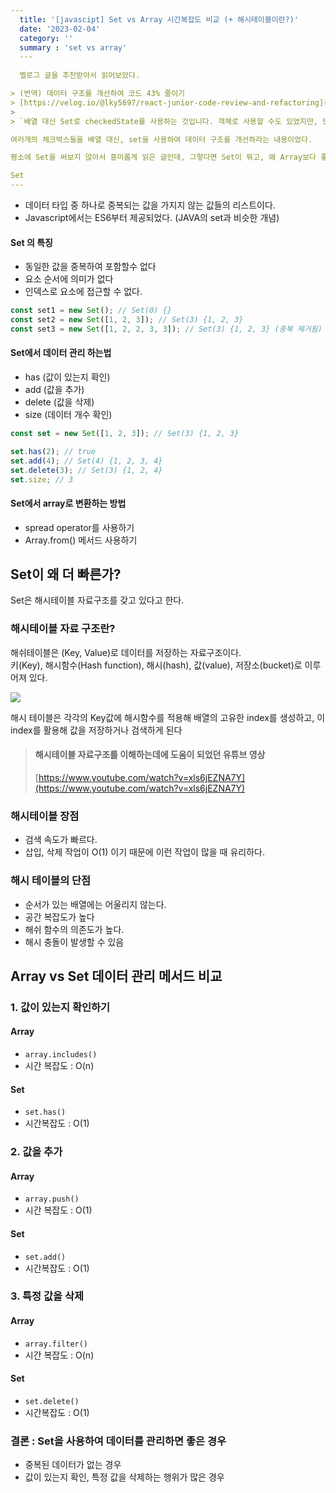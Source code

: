 ```yaml
---
  title: '[javascipt] Set vs Array 시간복잡도 비교 (+ 해시테이블이란?)'
  date: '2023-02-04'
  category: ''
  summary : 'set vs array'
  ---
  
  벨로그 글을 추천받아서 읽어보았다.

> (번역) 데이터 구조를 개선하여 코드 43% 줄이기  
> [https://velog.io/@lky5697/react-junior-code-review-and-refactoring](https://velog.io/@lky5697/react-junior-code-review-and-refactoring)
> 
> `배열 대신 Set로 checkedState를 사용하는 것입니다. 객체로 사용할 수도 있었지만, Set는 우리가 꽤 많이 사용하는 size에 접근하는 것과 같은 약간의 이점이 있습니다. Map과 비교하면 키-값 대신 선택한 모든 항목의 id만 알면 되기 때문에 Set이 약간 더 적합합니다.`

여러개의 체크박스들을 배열 대신, set을 사용하여 데이터 구조를 개선하라는 내용이었다.

평소에 Set을 써보지 않아서 흥미롭게 읽은 글인데, 그렇다면 Set이 뭐고, 왜 Array보다 좋은지? 에 대해서 공부해보게 되었다.

Set
---
```


- 데이터 타입 중 하나로 중복되는 값을 가지지 않는 값들의 리스트이다.
- Javascript에서는 ES6부터 제공되었다. (JAVA의 set과 비슷한 개념)

#### Set 의 특징

- 동일한 값을 중복하여 포함할수 없다
- 요소 순서에 의미가 없다
- 인덱스로 요소에 접근할 수 없다.

```js
const set1 = new Set(); // Set(0) {}
const set2 = new Set([1, 2, 3]); // Set(3) {1, 2, 3}
const set3 = new Set([1, 2, 2, 3, 3]); // Set(3) {1, 2, 3} (중복 제거됨)
```

#### Set에서 데이터 관리 하는법

- has (값이 있는지 확인)
- add (값을 추가)
- delete (값을 삭제)
- size (데이터 개수 확인)

```js
const set = new Set([1, 2, 3]); // Set(3) {1, 2, 3}

set.has(2); // true
set.add(4); // Set(4) {1, 2, 3, 4}
set.delete(3); // Set(3) {1, 2, 4}
set.size; // 3
```

#### Set에서 array로 변환하는 방법

- spread operator를 사용하기
- Array.from() 메서드 사용하기

## Set이 왜 더 빠른가?

Set은 해시테이블 자료구조를 갖고 있다고 한다.

### 해시테이블 자료 구조란?

해쉬테이블은 (Key, Value)로 데이터를 저장하는 자료구조이다.  
키(Key), 해시함수(Hash function), 해시(hash), 값(value), 저장소(bucket)로 이루어져 있다.

![](https://velog.velcdn.com/images/jiwonyyy/post/9a01e076-74a1-4d48-a441-858e5dd120fb/image.png)

해시 테이블은 각각의 Key값에 해시함수를 적용해 배열의 고유한 index를 생성하고, 이 index를 활용해 값을 저장하거나 검색하게 된다

> #### 해시테이블 자료구조를 이해하는데에 도움이 되었던 유튜브 영상
>
> [https://www.youtube.com/watch?v=xls6jEZNA7Y](https://www.youtube.com/watch?v=xls6jEZNA7Y)

### 해시테이블 장점

- 검색 속도가 빠르다.
- 삽입, 삭제 작업이 O(1) 이기 때문에 이런 작업이 많을 때 유리하다.

### 해시 테이블의 단점

- 순서가 있는 배열에는 어울리지 않는다.
- 공간 복잡도가 높다
- 해쉬 함수의 의존도가 높다.
- 해시 충돌이 발생할 수 있음

## Array vs Set 데이터 관리 메서드 비교

### 1\. 값이 있는지 확인하기

#### Array

- `array.includes()`
- 시간 복잡도 : O(n)

#### Set

- `set.has()`
- 시간복잡도 : O(1)

### 2\. 값을 추가

#### Array

- `array.push()`
- 시간 복잡도 : O(1)

#### Set

- `set.add()`
- 시간복잡도 : O(1)

### 3\. 특정 값을 삭제

#### Array

- `array.filter()`
- 시간 복잡도 : O(n)

#### Set

- `set.delete()`
- 시간복잡도 : O(1)

### 결론 : Set을 사용하여 데이터를 관리하면 좋은 경우

- 중복된 데이터가 없는 경우
- 값이 있는지 확인, 특정 값을 삭제하는 행위가 많은 경우
